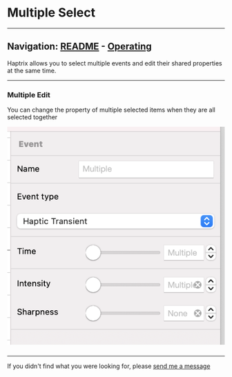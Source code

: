 # Multiple Select


---
Navigation: [README](README.md) - [Operating](Operating.md)
---



Haptrix allows you to select multiple events and edit their shared properties at the same time.



---


### Multiple Edit

You can change the property of multiple selected items when they are all selected together

![section.imageTooltip](media/images/multipleEdit.png)




### 











---

If you didn't find what you were looking for, please [send me a message](mailto:contact+help@haptrix.com)